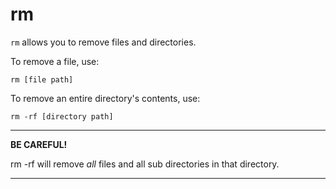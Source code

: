 # rm

`rm` allows you to remove files and directories.

To remove a file, use:

```
rm [file path]
```

To remove an entire directory's contents, use:

```
rm -rf [directory path]
```

---
**BE CAREFUL!**

rm -rf will remove *all* files and all sub directories in that directory.

---